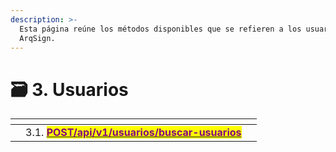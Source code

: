 ```yaml
---
description: >-
  Esta página reúne los métodos disponibles que se refieren a los usuarios de
  ArqSign.
---
```


# 🗃️ 3. Usuarios



<table data-view="cards"><thead><tr><th></th><th></th><th></th></tr></thead><tbody><tr><td></td><td>3.1. <a href="3.1.post-api-v1-usuarios-buscar-usuarios.md"><mark style="color:purple;"><strong>POST/api/v1/usuarios/buscar-usuarios</strong></mark></a></td><td></td></tr></tbody></table>

